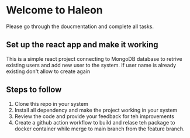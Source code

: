 # Welcome to Haleon

Please go through the doucmentation and complete all tasks.

## Set up the react app and make it working

This is a simple react project connecting to MongoDB database to retrive existing users 
and add new user to the system.
If user name is already existing don't allow to create again


## Steps to follow
1. Clone this repo in your system
2. Install all dependency and make the project working in your system
3. Review the code and provide your feedback for teh improvements
4. Create a github action workflow to build and relase teh package to docker container while merge to main branch from the feature branch.

